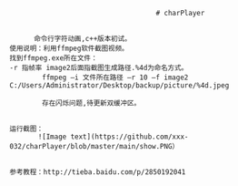                                         # charPlayer
                                        
                                        
          命令行字符动画,c++版本初试。
    使用说明：利用ffmpeg软件截图视频。
    找到ffmpeg.exe所在文件：
    -r 指帧率 image2后面指截图生成路径.%4d为命名方式。
            ffmpeg –i 文件所在路径 –r 10 –f image2 C:/Users/Administrator/Desktop/backup/picture/%4d.jpeg 
            
            存在闪烁问题,待更新双缓冲区。
          
          
    运行截图：
           ![Image text](https://github.com/xxx-032/charPlayer/blob/master/main/show.PNG）
          
          
    参考教程：http://tieba.baidu.com/p/2850192041
